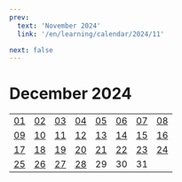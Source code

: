 ```yaml
---
prev:
  text: 'November 2024'
  link: '/en/learning/calendar/2024/11'

next: false
---
```


# December 2024

<table class="calendar">
	<tr>
		<td><a href=/en/learning/prob/2024/12/01>01</a><br><Badge type="danger" text="Bid"/></td>
		<td><a href=/en/learning/prob/2024/12/02>02</a><br><Badge type="warning" text="Play"/></td>
		<td><a href=/en/learning/prob/2024/12/03>03</a><br><Badge type="tip" text="Def"/></td>
		<td><a href=/en/learning/prob/2024/12/04>04</a><br><Badge type="danger" text="Bid"/></td>
		<td><a href=/en/learning/prob/2024/12/05>05</a><br><Badge type="warning" text="Play"/></td>
		<td><a href=/en/learning/prob/2024/12/06>06</a><br><Badge type="warning" text="Play"/></td>
		<td><a href=/en/learning/prob/2024/12/07>07</a><br><Badge type="warning" text="Play"/></td>
		<td><a href=/en/learning/prob/2024/12/08>08</a><br><Badge type="danger" text="Bid"/></td>
	</tr>
	<tr>
		<td><a href=/en/learning/prob/2024/12/09>09</a><br><Badge type="warning" text="Play"/></td>
		<td><a href=/en/learning/prob/2024/12/10>10</a><br><Badge type="tip" text="Def"/></td>
		<td><a href=/en/learning/prob/2024/12/11>11</a><br><Badge type="danger" text="Bid"/></td>
		<td><a href=/en/learning/prob/2024/12/12>12</a><br><Badge type="warning" text="Play"/></td>
		<td><a href=/en/learning/prob/2024/12/13>13</a><br><Badge type="warning" text="Play"/></td>
		<td><a href=/en/learning/prob/2024/12/14>14</a><br><Badge type="warning" text="Play"/></td>
		<td><a href=/en/learning/prob/2024/12/15>15</a><br><Badge type="danger" text="Bid"/></td>
		<td><a href=/en/learning/prob/2024/12/16>16</a><br><Badge type="warning" text="Play"/></td>
	</tr>
	<tr>
		<td><a href=/en/learning/prob/2024/12/17>17</a><br><Badge type="tip" text="Def"/></td>
		<td><a href=/en/learning/prob/2024/12/18>18</a><br><Badge type="danger" text="Bid"/></td>
		<td><a href=/en/learning/prob/2024/12/19>19</a><br><Badge type="warning" text="Play"/></td>
		<td><a href=/en/learning/prob/2024/12/20>20</a><br><Badge type="tip" text="Def"/></td>
		<td><a href=/en/learning/prob/2024/12/21>21</a><br><Badge type="warning" text="Play"/></td>
		<td><a href=/en/learning/prob/2024/12/22>22</a><br><Badge type="danger" text="Bid"/></td>
		<td><a href=/en/learning/prob/2024/12/23>23</a><br><Badge type="warning" text="Play"/></td>
		<td><a href=/en/learning/prob/2024/12/24>24</a><br><Badge type="tip" text="Def"/></td>
	</tr>
    <tr>
        <td><a href=/en/learning/prob/2024/12/25>25</a><br><Badge type="danger" text="Bid"/></td>
		<td><a href=/en/learning/prob/2024/12/26>26</a><br><Badge type="warning" text="Play"/></td>
		<td><a href=/en/learning/prob/2024/12/27>27</a><br><Badge type="warning" text="Play"/></td>
		<td><a href=/en/learning/prob/2024/12/28>28</a><br><Badge type="warning" text="Play"/></td>
		<td>29</td>
		<td>30</td>
		<td>31</td>
		<td></td>
	</tr>
</table>

<Badge type="info" text="Learning &uarr;"/> [<Badge type="tip" text="Practice ->"/>](/en/practice/calendar/2024/12)